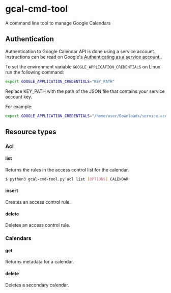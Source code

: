 # gcal-cmd-tool
A command line tool to manage Google Calendars

## Authentication
Authentication to Google Calendar API is done using a service account. Instructions can be read on Google's [Authenticating as a service account ](https://cloud.google.com/docs/authentication/production).

To set the environment variable `GOOGLE_APPLICATION_CREDENTIALS` on Linux run the following command:
```bash
export GOOGLE_APPLICATION_CREDENTIALS="KEY_PATH"
```
Replace KEY_PATH with the path of the JSON file that contains your service account key.

For example:
```bash
export GOOGLE_APPLICATION_CREDENTIALS="/home/user/Downloads/service-account-file.json"
```

## Resource types

### Acl
#### list
Returns the rules in the access control list for the calendar.
```bash
$ python3 gcal-cmd-tool.py acl list [OPTIONS] CALENDAR
```
#### insert
Creates an access control rule.
#### delete
Deletes an access control rule. 

### Calendars
#### get
Returns metadata for a calendar. 
#### delete
Deletes a secondary calendar.